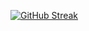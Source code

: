 
[![GitHub Streak](https://streak-stats.demolab.com/?user=shifagafoor&theme=dark)](https://git.io/streak-stats)